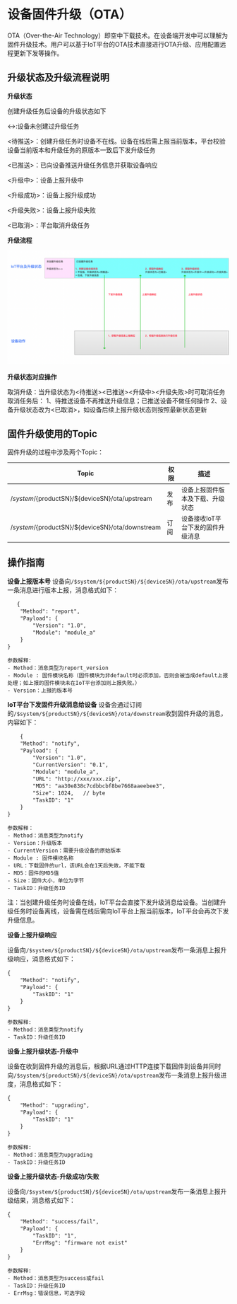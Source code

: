 # 设备固件升级（OTA）


OTA（Over-the-Air Technology）即空中下载技术。在设备端开发中可以理解为固件升级技术。用户可以基于IoT平台的OTA技术直接进行OTA升级、应用配置远程更新下发等操作。



## 升级状态及升级流程说明

**升级状态**

创建升级任务后设备的升级状态如下

<->:设备未创建过升级任务

<待推送>：创建升级任务时设备不在线。设备在线后需上报当前版本，平台校验设备当前版本和升级任务的原版本一致后下发升级任务

<已推送>：已向设备推送升级任务信息并获取设备响应

<升级中>：设备上报升级中

<升级成功>：设备上报升级成功

<升级失败>：设备上报升级失败

<已取消>：平台取消升级任务

**升级流程**

![图片](../images/固件升级-13.png)

**升级状态对应操作**

取消升级：当升级状态为<待推送><已推送><升级中><升级失败>时可取消任务
取消任务后：
1、待推送设备不再推送升级信息；已推送设备不做任何操作
2、设备升级状态改为<已取消>，如设备后续上报升级状态则按照最新状态更新



## 固件升级使用的Topic

固件升级的过程中涉及两个Topic：

|Topic | 权限|描述|
|---|---|---|
|/$system/${productSN}/${deviceSN}/ota/upstream|发布|设备上报固件版本及下载、升级状态|
|/$system/${productSN}/${deviceSN}/ota/downstream|订阅|设备接收IoT平台下发的固件升级消息|



## 操作指南

**设备上报版本号**
设备向`/$system/${productSN}/${deviceSN}/ota/upstream`发布一条消息进行版本上报，消息格式如下：

```
   {
    "Method": "report",
    "Payload": {
        "Version": "1.0",
        "Module": "module_a"
    }
}
```
    参数解释:
    - Method：消息类型为report_version
    - Module : 固件模块名称（固件模块为非default时必须添加，否则会被当成default上报处理；如上报的固件模块未在IoT平台添加则上报失败。）
    - Version：上报的版本号



**IoT平台下发固件升级消息给设备**
设备会通过订阅的`/$system/${productSN}/${deviceSN}/ota/downstream`收到固件升级的消息，内容如下：

```
	{
    "Method": "notify",
    "Payload": {
        "Version": "1.0",
        "CurrentVersion": "0.1",
        "Module": "module_a",
        "URL": "http://xxx/xxx.zip",
        "MD5": "aa30e838c7cdbbcbf8be7668aaeebee3",
        "Size": 1024,   // byte
        "TaskID": "1"
    }
}
```
	参数解释：
	- Method：消息类型为notify
	- Version：升级版本
	- CurrentVersion：需要升级设备的原始版本
	- Module : 固件模块名称
	- URL：下载固件的url，该URL会在1天后失效，不能下载
	- MD5：固件的MD5值
	- Size：固件大小，单位为字节
	- TaskID：升级任务ID

注：当创建升级任务时设备在线，IoT平台会直接下发升级消息给设备。当创建升级任务时设备离线，设备需在线后需向IoT平台上报当前版本，IoT平台会再次下发升级信息。



**设备上报升级响应**

设备向`/$system/${productSN}/${deviceSN}/ota/upstream`发布一条消息上报升级响应，消息格式如下：
```
{
    "Method": "notify",
    "Payload": {
        "TaskID": "1"
    }
}
```
    参数解释:
    - Method：消息类型为notify
    - TaskID：升级任务ID



**设备上报升级状态-升级中**

设备在收到固件升级的消息后，根据URL通过HTTP连接下载固件到设备并同时向`/$system/${productSN}/${deviceSN}/ota/upstream`发布一条消息上报升级进度，消息格式如下：

```
{
    "Method": "upgrading",
    "Payload": {
        "TaskID": "1"
    }
}
```

    参数解释:
    - Method：消息类型为upgrading
    - TaskID：升级任务ID



**设备上报升级状态-升级成功/失败**

设备向`/$system/${productSN}/${deviceSN}/ota/upstream`发布一条消息上报升级结果，消息格式如下：

```
{
    "Method": "success/fail", 
    "Payload": {
        "TaskID": "1",
        "ErrMsg": "firmware not exist"  
    }
}
```

    参数解释:
    - Method：消息类型为success或fail
    - TaskID：升级任务ID
    - ErrMsg：错误信息，可选字段



